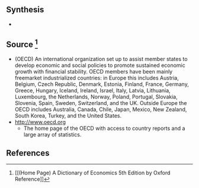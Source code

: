 ## Synthesis
- 
## Source [^1]
- (OECD) An international organization set up to assist member states to develop economic and social policies to promote sustained economic growth with financial stability. OECD members have been mainly freemarket industrialized countries: in Europe this includes Austria, Belgium, Czech Republic, Denmark, Estonia, Finland, France, Germany, Greece, Hungary, Iceland, Ireland, Israel, Italy, Latvia, Lithuania, Luxembourg, the Netherlands, Norway, Poland, Portugal, Slovakia, Slovenia, Spain, Sweden, Switzerland, and the UK. Outside Europe the OECD includes Australia, Canada, Chile, Japan, Mexico, New Zealand, South Korea, Turkey, and the United States.
- http://www.oecd.org
	- The home page of the OECD with access to country reports and a large array of statistics.
## References

[^1]: [[(Home Page) A Dictionary of Economics 5th Edition by Oxford Reference]]
